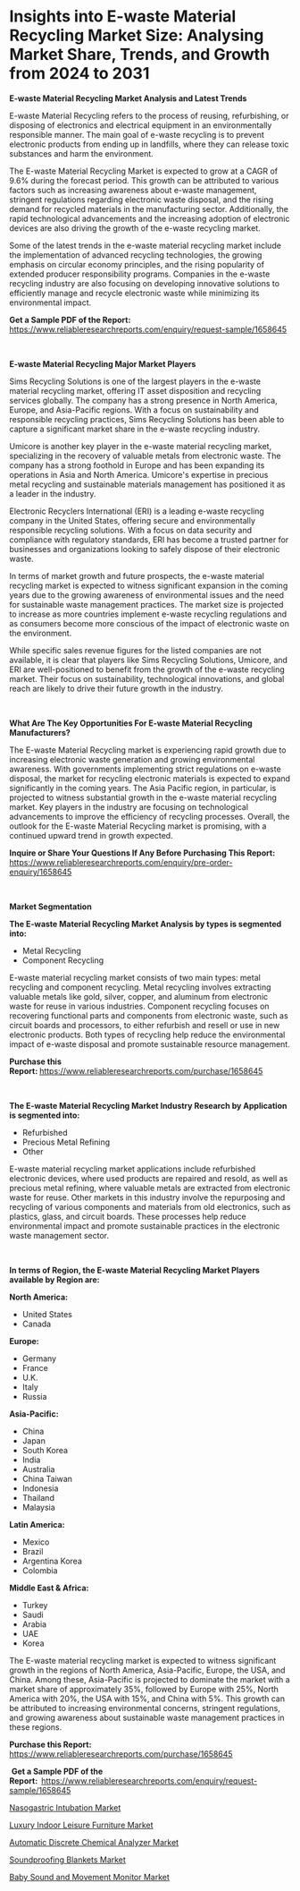 <p><h1>Insights into E-waste Material Recycling Market Size: Analysing Market Share, Trends, and Growth from 2024 to 2031</h1></p><p><strong>E-waste Material Recycling Market Analysis and Latest Trends</strong></p>
<p><p>E-waste Material Recycling refers to the process of reusing, refurbishing, or disposing of electronics and electrical equipment in an environmentally responsible manner. The main goal of e-waste recycling is to prevent electronic products from ending up in landfills, where they can release toxic substances and harm the environment.</p><p>The E-waste Material Recycling Market is expected to grow at a CAGR of 9.6% during the forecast period. This growth can be attributed to various factors such as increasing awareness about e-waste management, stringent regulations regarding electronic waste disposal, and the rising demand for recycled materials in the manufacturing sector. Additionally, the rapid technological advancements and the increasing adoption of electronic devices are also driving the growth of the e-waste recycling market.</p><p>Some of the latest trends in the e-waste material recycling market include the implementation of advanced recycling technologies, the growing emphasis on circular economy principles, and the rising popularity of extended producer responsibility programs. Companies in the e-waste recycling industry are also focusing on developing innovative solutions to efficiently manage and recycle electronic waste while minimizing its environmental impact.</p></p>
<p><strong>Get a Sample PDF of the Report:&nbsp;</strong> <a href="https://www.reliableresearchreports.com/enquiry/request-sample/1658645">https://www.reliableresearchreports.com/enquiry/request-sample/1658645</a></p>
<p>&nbsp;</p>
<p><strong>E-waste Material Recycling Major Market Players</strong></p>
<p><p>Sims Recycling Solutions is one of the largest players in the e-waste material recycling market, offering IT asset disposition and recycling services globally. The company has a strong presence in North America, Europe, and Asia-Pacific regions. With a focus on sustainability and responsible recycling practices, Sims Recycling Solutions has been able to capture a significant market share in the e-waste recycling industry.</p><p>Umicore is another key player in the e-waste material recycling market, specializing in the recovery of valuable metals from electronic waste. The company has a strong foothold in Europe and has been expanding its operations in Asia and North America. Umicore's expertise in precious metal recycling and sustainable materials management has positioned it as a leader in the industry.</p><p>Electronic Recyclers International (ERI) is a leading e-waste recycling company in the United States, offering secure and environmentally responsible recycling solutions. With a focus on data security and compliance with regulatory standards, ERI has become a trusted partner for businesses and organizations looking to safely dispose of their electronic waste.</p><p>In terms of market growth and future prospects, the e-waste material recycling market is expected to witness significant expansion in the coming years due to the growing awareness of environmental issues and the need for sustainable waste management practices. The market size is projected to increase as more countries implement e-waste recycling regulations and as consumers become more conscious of the impact of electronic waste on the environment.</p><p>While specific sales revenue figures for the listed companies are not available, it is clear that players like Sims Recycling Solutions, Umicore, and ERI are well-positioned to benefit from the growth of the e-waste recycling market. Their focus on sustainability, technological innovations, and global reach are likely to drive their future growth in the industry.</p></p>
<p>&nbsp;</p>
<p><strong>What Are The Key Opportunities For E-waste Material Recycling Manufacturers?</strong></p>
<p><p>The E-waste Material Recycling market is experiencing rapid growth due to increasing electronic waste generation and growing environmental awareness. With governments implementing strict regulations on e-waste disposal, the market for recycling electronic materials is expected to expand significantly in the coming years. The Asia Pacific region, in particular, is projected to witness substantial growth in the e-waste material recycling market. Key players in the industry are focusing on technological advancements to improve the efficiency of recycling processes. Overall, the outlook for the E-waste Material Recycling market is promising, with a continued upward trend in growth expected.</p></p>
<p><strong>Inquire or Share Your Questions If Any Before Purchasing This Report:</strong> <a href="https://www.reliableresearchreports.com/enquiry/pre-order-enquiry/1658645">https://www.reliableresearchreports.com/enquiry/pre-order-enquiry/1658645</a></p>
<p>&nbsp;</p>
<p><strong>Market Segmentation</strong></p>
<p><strong>The E-waste Material Recycling Market Analysis by types is segmented into:</strong></p>
<p><ul><li>Metal Recycling</li><li>Component Recycling</li></ul></p>
<p><p>E-waste material recycling market consists of two main types: metal recycling and component recycling. Metal recycling involves extracting valuable metals like gold, silver, copper, and aluminum from electronic waste for reuse in various industries. Component recycling focuses on recovering functional parts and components from electronic waste, such as circuit boards and processors, to either refurbish and resell or use in new electronic products. Both types of recycling help reduce the environmental impact of e-waste disposal and promote sustainable resource management.</p></p>
<p><strong>Purchase this Report:&nbsp;</strong><a href="https://www.reliableresearchreports.com/purchase/1658645">https://www.reliableresearchreports.com/purchase/1658645</a></p>
<p>&nbsp;</p>
<p><strong>The E-waste Material Recycling Market Industry Research by Application is segmented into:</strong></p>
<p><ul><li>Refurbished</li><li>Precious Metal Refining</li><li>Other</li></ul></p>
<p><p>E-waste material recycling market applications include refurbished electronic devices, where used products are repaired and resold, as well as precious metal refining, where valuable metals are extracted from electronic waste for reuse. Other markets in this industry involve the repurposing and recycling of various components and materials from old electronics, such as plastics, glass, and circuit boards. These processes help reduce environmental impact and promote sustainable practices in the electronic waste management sector.</p></p>
<p>&nbsp;</p>
<p><strong>In terms of Region, the E-waste Material Recycling Market Players available by Region are:</strong></p>
<p>
    <p> <strong> North America: </strong>
        <ul>
            <li>United States</li>
            <li>Canada</li>
        </ul>
        </p> 
    <p> <strong> Europe: </strong>
        <ul>
            <li>Germany</li>
            <li>France</li>
            <li>U.K.</li>
            <li>Italy</li>
            <li>Russia</li>
        </ul>
        </p> 
    <p> <strong> Asia-Pacific: </strong>
        <ul>
            <li>China</li>
            <li>Japan</li>
            <li>South Korea</li>
            <li>India</li>
            <li>Australia</li>
            <li>China Taiwan</li>
            <li>Indonesia</li>
            <li>Thailand</li>
            <li>Malaysia</li>
        </ul>
        </p> 
    <p> <strong> Latin America: </strong>
        <ul>
            <li>Mexico</li>
            <li>Brazil</li>
            <li>Argentina Korea</li>
            <li>Colombia</li>
        </ul>
        </p> 
    <p> <strong> Middle East & Africa: </strong>
        <ul>
            <li>Turkey</li>
            <li>Saudi</li>
            <li>Arabia</li>
            <li>UAE</li>
            <li>Korea</li>
        </ul>
    </p>
    </p>
<p><p>The E-waste material recycling market is expected to witness significant growth in the regions of North America, Asia-Pacific, Europe, the USA, and China. Among these, Asia-Pacific is projected to dominate the market with a market share of approximately 35%, followed by Europe with 25%, North America with 20%, the USA with 15%, and China with 5%. This growth can be attributed to increasing environmental concerns, stringent regulations, and growing awareness about sustainable waste management practices in these regions.</p></p>
<p><strong>Purchase this Report: </strong><a href="https://www.reliableresearchreports.com/purchase/1658645">https://www.reliableresearchreports.com/purchase/1658645</a></p>
<p>&nbsp;<strong>Get a Sample PDF of the Report:&nbsp;&nbsp;</strong><a href="https://www.reliableresearchreports.com/enquiry/request-sample/1658645">https://www.reliableresearchreports.com/enquiry/request-sample/1658645</a></p>
<p><strong></strong></p>
<p><p><a href="https://medium.com/@avacampbell767/nasogastric-intubation-market-size-market-outlook-and-market-forecast-2024-to-2031-3012e5caeb58">Nasogastric Intubation Market</a></p><p><a href="https://github.com/jsmusil/Market-Research-Report-List-1/blob/main/luxury-indoor-leisure-furniture-market.md">Luxury Indoor Leisure Furniture Market</a></p><p><a href="https://github.com/bmorecock/Market-Research-Report-List-1/blob/main/automatic-discrete-chemical-analyzer-market.md">Automatic Discrete Chemical Analyzer Market</a></p><p><a href="https://medium.com/@akshatreportprime/soundproofing-blankets-market-size-reveals-the-best-marketing-channels-in-global-industry-d6206ceabd66">Soundproofing Blankets Market</a></p><p><a href="https://medium.com/@akshatreportprime/baby-sound-and-movement-monitor-market-trends-and-market-analysis-forecasted-for-period-2024-2031-f449bb9c000e">Baby Sound and Movement Monitor Market</a></p></p>